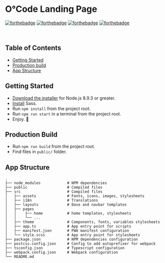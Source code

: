 # **O°Code Landing Page**
[![forthebadge](https://forthebadge.com/images/badges/uses-js.svg)](https://forthebadge.com)
[![forthebadge](https://forthebadge.com/images/badges/uses-html.svg)](https://forthebadge.com)
[![forthebadge](https://forthebadge.com/images/badges/uses-css.svg)](https://forthebadge.com)
[![forthebadge](https://forthebadge.com/images/badges/built-with-love.svg)](https://forthebadge.com)

<br />

## Table of Contents
- [Getting Started](#getting-started)
- [Production build](#production-build)
- [App Structure](#app-structure)

## Getting Started
* [Download the installer](https://nodejs.org/) for Node.js 8.9.3 or greater.
* [Install](https://sass-lang.com/install) Sass.
* Run `npm install` from the project root.
* Run `npm run start` in a terminal from the project root.
* Enjoy. :tada:

## Production Build
* Run `npm run build` from the project root.
* Find files in `public/` folder.


## App Structure
    .
    ├── node_modules            # NPM dependencies
    ├── public                  # Compiled files
    ├── src                     # Compiled files
    │   ├── assets              # Fonts, icons, images, stylesheets
    │   ├── i18n                # Translations
    │   ├── layouts             # Base and navbar templates
    │   ├── pages               
    │   │    ├── home           # home templates, stylesheets
    │   │    └── ...
    │   ├── theme               # Components, fonts, variables stylesheets
    │   ├── app.ts              # App entry point for scripts
    │   ├── manifest.json       # PWA manifest configuration
    │   └── style.scss          # App entry point for stylesheets
    ├── package.json            # NPM dependencies configuration
    ├── postcss.config.json     # Config to add autoprefixer for webpack
    ├── tsconfig.json           # Typescript configuration
    ├── webpack.config.json     # Webpack configuration
    └── README.md
